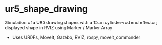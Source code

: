 # ur5_shape_drawing
Simulation of a UR5 drawing shapes with a 15cm cylinder-rod end effector; displayed shape in RVIZ using Marker / Marker Array
- Uses URDFs, MoveIt, Gazebo, RVIZ, rospy, moveit_commander
